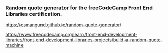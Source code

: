 ### Random quote generator for the freeCodeCamp Front End Libraries certification.

https://osmangund.github.io/random-quote-generator/

https://www.freecodecamp.org/learn/front-end-development-libraries/front-end-development-libraries-projects/build-a-random-quote-machine
